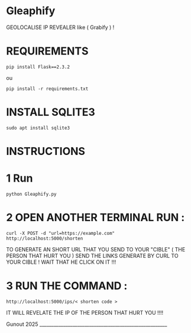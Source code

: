 # Gleaphify
GEOLOCALISE IP REVEALER like ( Grabify ) !

# REQUIREMENTS 

    pip install Flask==2.3.2

ou 

    pip install -r requirements.txt 

# INSTALL SQLITE3

    sudo apt install sqlite3
  

# INSTRUCTIONS

# 1 Run 

    python Gleaphify.py 

# 2 OPEN ANOTHER TERMINAL RUN :

    curl -X POST -d "url=https://example.com" http://localhost:5000/shorten

TO GENERATE AN SHORT URL THAT YOU SEND TO YOUR "CIBLE" ( THE PERSON THAT HURT YOU ) 
SEND THE LINKS GENERATE BY CURL TO YOUR CIBLE ! WAIT THAT HE CLICK ON IT !!!

# 3 RUN THE COMMAND :

    http://localhost:5000/ips/< shorten code >

IT WILL REVELATE THE IP OF THE PERSON THAT HURT YOU !!!!

Gunout 2025 ______________________________________________________
